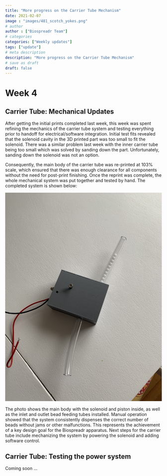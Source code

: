 ```yaml
---
title: "More progress on the Carrier Tube Mechanism"
date: 2021-02-07
image : "images/481_scotch_yokes.png"
# author
author : ["Biospreadr Team"]
# categories
categories: ["Weekly updates"]
tags: ["update"]
# meta description
description: "More progress on the Carrier Tube Mechanism"
# save as draft
draft: false
---
```


# Week 4

## Carrier Tube: Mechanical Updates
After getting the initial prints completed last week, this week was spent refining the mechanics of the carrier tube system and testing everything prior to handoff for electrical/software integration. Initial test fits revealed that the solenoid cavity in the 3D printed part was too small to fit the solenoid. There was a similar problem last week with the inner carrier tube being too small which was solved by sanding down the part. Unfortunately, sanding down the solenoid was not an option.
 
Consequently, the main body of the carrier tube was re-printed at 103% scale, which ensured that there was enough clearance for all components without the need for post-print finishing. Once the reprint was complete, the whole mechanical system was put together and tested by hand. The completed system is shown below:
 
![Carrier Tube Mockup](/images/wk2-carrier-tube-mockup.jpg)
 
The photo shows the main body with the solenoid and piston inside, as well as the inlet and outlet bead feeding tubes installed. Manual operation showed that the system consistently dispenses the correct number of beads without jams or other malfunctions. This represents the achievement of a key design goal for the Biospreadr apparatus.
Next steps for the carrier tube include mechanizing the system by powering the solenoid and adding software control.

## Carrier Tube: Testing the power system

Coming soon ...
